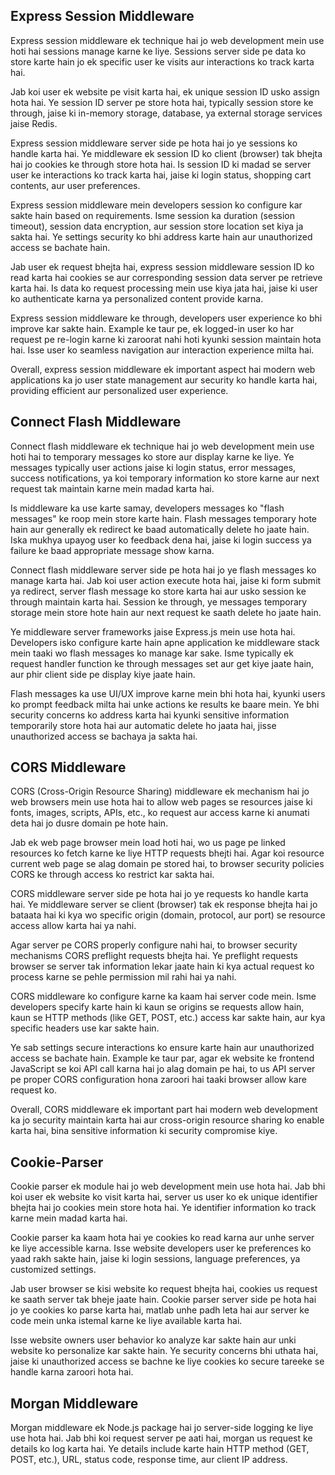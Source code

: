 ## Express Session Middleware

Express session middleware ek technique hai jo web development mein use hoti hai sessions manage karne ke liye. Sessions server side pe data ko store karte hain jo ek specific user ke visits aur interactions ko track karta hai.

Jab koi user ek website pe visit karta hai, ek unique session ID usko assign hota hai. Ye session ID server pe store hota hai, typically session store ke through, jaise ki in-memory storage, database, ya external storage services jaise Redis.

Express session middleware server side pe hota hai jo ye sessions ko handle karta hai. Ye middleware ek session ID ko client (browser) tak bhejta hai jo cookies ke through store hota hai. Is session ID ki madad se server user ke interactions ko track karta hai, jaise ki login status, shopping cart contents, aur user preferences.

Express session middleware mein developers session ko configure kar sakte hain based on requirements. Isme session ka duration (session timeout), session data encryption, aur session store location set kiya ja sakta hai. Ye settings security ko bhi address karte hain aur unauthorized access se bachate hain.

Jab user ek request bhejta hai, express session middleware session ID ko read karta hai cookies se aur corresponding session data server pe retrieve karta hai. Is data ko request processing mein use kiya jata hai, jaise ki user ko authenticate karna ya personalized content provide karna.

Express session middleware ke through, developers user experience ko bhi improve kar sakte hain. Example ke taur pe, ek logged-in user ko har request pe re-login karne ki zaroorat nahi hoti kyunki session maintain hota hai. Isse user ko seamless navigation aur interaction experience milta hai.

Overall, express session middleware ek important aspect hai modern web applications ka jo user state management aur security ko handle karta hai, providing efficient aur personalized user experience.



## Connect Flash Middleware
Connect flash middleware ek technique hai jo web development mein use hoti hai to temporary messages ko store aur display karne ke liye. Ye messages typically user actions jaise ki login status, error messages, success notifications, ya koi temporary information ko store karne aur next request tak maintain karne mein madad karta hai.

Is middleware ka use karte samay, developers messages ko "flash messages" ke roop mein store karte hain. Flash messages temporary hote hain aur generally ek redirect ke baad automatically delete ho jaate hain. Iska mukhya upayog user ko feedback dena hai, jaise ki login success ya failure ke baad appropriate message show karna.

Connect flash middleware server side pe hota hai jo ye flash messages ko manage karta hai. Jab koi user action execute hota hai, jaise ki form submit ya redirect, server flash message ko store karta hai aur usko session ke through maintain karta hai. Session ke through, ye messages temporary storage mein store hote hain aur next request ke saath delete ho jaate hain.

Ye middleware server frameworks jaise Express.js mein use hota hai. Developers isko configure karte hain apne application ke middleware stack mein taaki wo flash messages ko manage kar sake. Isme typically ek request handler function ke through messages set aur get kiye jaate hain, aur phir client side pe display kiye jaate hain.

Flash messages ka use UI/UX improve karne mein bhi hota hai, kyunki users ko prompt feedback milta hai unke actions ke results ke baare mein. Ye bhi security concerns ko address karta hai kyunki sensitive information temporarily store hota hai aur automatic delete ho jaata hai, jisse unauthorized access se bachaya ja sakta hai.

## CORS Middleware

CORS (Cross-Origin Resource Sharing) middleware ek mechanism hai jo web browsers mein use hota hai to allow web pages se resources jaise ki fonts, images, scripts, APIs, etc., ko request aur access karne ki anumati deta hai jo dusre domain pe hote hain.

Jab ek web page browser mein load hoti hai, wo us page pe linked resources ko fetch karne ke liye HTTP requests bhejti hai. Agar koi resource current web page se alag domain pe stored hai, to browser security policies CORS ke through access ko restrict kar sakta hai.

CORS middleware server side pe hota hai jo ye requests ko handle karta hai. Ye middleware server se client (browser) tak ek response bhejta hai jo bataata hai ki kya wo specific origin (domain, protocol, aur port) se resource access allow karta hai ya nahi.

Agar server pe CORS properly configure nahi hai, to browser security mechanisms CORS preflight requests bhejta hai. Ye preflight requests browser se server tak information lekar jaate hain ki kya actual request ko process karne se pehle permission mil rahi hai ya nahi.

CORS middleware ko configure karne ka kaam hai server code mein. Isme developers specify karte hain ki kaun se origins se requests allow hain, kaun se HTTP methods (like GET, POST, etc.) access kar sakte hain, aur kya specific headers use kar sakte hain.

Ye sab settings secure interactions ko ensure karte hain aur unauthorized access se bachate hain. Example ke taur par, agar ek website ke frontend JavaScript se koi API call karna hai jo alag domain pe hai, to us API server pe proper CORS configuration hona zaroori hai taaki browser allow kare request ko.

Overall, CORS middleware ek important part hai modern web development ka jo security maintain karta hai aur cross-origin resource sharing ko enable karta hai, bina sensitive information ki security compromise kiye.


## Cookie-Parser

Cookie parser ek module hai jo web development mein use hota hai. Jab bhi koi user ek website ko visit karta hai, server us user ko ek unique identifier bhejta hai jo cookies mein store hota hai. Ye identifier information ko track karne mein madad karta hai.

Cookie parser ka kaam hota hai ye cookies ko read karna aur unhe server ke liye accessible karna. Isse website developers user ke preferences ko yaad rakh sakte hain, jaise ki login sessions, language preferences, ya customized settings.

Jab user browser se kisi website ko request bhejta hai, cookies us request ke saath server tak bheje jaate hain. Cookie parser server side pe hota hai jo ye cookies ko parse karta hai, matlab unhe padh leta hai aur server ke code mein unka istemal karne ke liye available karta hai.

Isse website owners user behavior ko analyze kar sakte hain aur unki website ko personalize kar sakte hain. Ye security concerns bhi uthata hai, jaise ki unauthorized access se bachne ke liye cookies ko secure tareeke se handle karna zaroori hota hai.

## Morgan Middleware

Morgan middleware ek Node.js package hai jo server-side logging ke liye use hota hai. Jab bhi koi request server pe aati hai, morgan us request ke details ko log karta hai. Ye details include karte hain HTTP method (GET, POST, etc.), URL, status code, response time, aur client IP address.